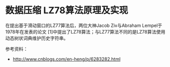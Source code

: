 # 数据压缩 LZ78算法原理及实现

在提出基于滑动窗口的LZ77算法后，两位大神Jacob Ziv与Abraham Lempel于1978年在发表的论文 [1]中提出了LZ78算法；与LZ77算法不同的是LZ78算法使用动态树状词典维护历史字符串。

参考资料：

- http://www.cnblogs.com/en-heng/p/6283282.html
